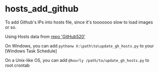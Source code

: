 # hosts_add_github

To add Github's IPs into hosts file, since it's tooooooo slow to load images or so.

Using Hosts data from [repo 'GitHub520'](https://github.com/521xueweihan/GitHub520)

On Windows, you can add `pythonw X:\path\to\update_gh_hosts.py` to your [Windows Task Schedule]

On a Unix-like OS, you can add `@hourly /path/to/update_gh_hosts.py` to root crontab